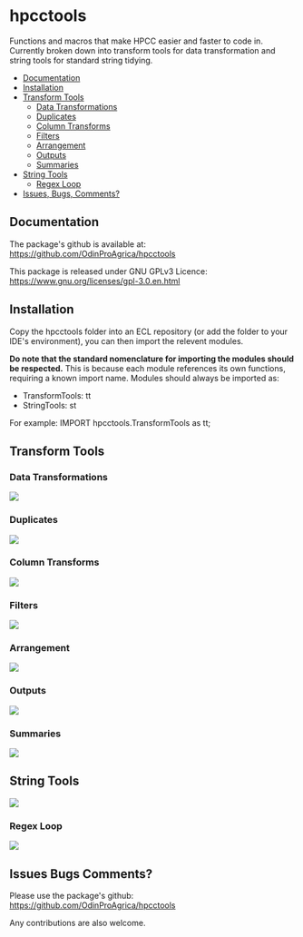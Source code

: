 # hpcctools
Functions and macros that make HPCC easier and faster to code in. Currently broken down into transform tools for data transformation and string tools for standard string tidying. 

- [Documentation](#documentation)
- [Installation](#installation)
- [Transform Tools](#transform-tools)
  * [Data Transformations](#data-transformations)
  * [Duplicates](#duplicates)
  * [Column Transforms](#column-transforms)
  * [Filters](#filters)
  * [Arrangement](#arrangement)
  * [Outputs](#outputs)
  * [Summaries](#summaries)
- [String Tools](#string-tools)
  * [Regex Loop](#regex-loop)
- [Issues, Bugs, Comments? ](issues-bugs-comments)
    
## Documentation
The package's github is available at: https://github.com/OdinProAgrica/hpcctools

This package is released under GNU GPLv3 Licence: https://www.gnu.org/licenses/gpl-3.0.en.html

## Installation
Copy the hpcctools folder into an ECL repository (or add the folder to your IDE's environment), you can then import the relevent modules.

**Do note that the standard nomenclature for importing the modules should be respected.** This is because each module references its own functions, requiring a known import name. Modules should always be imported as:

* TransformTools: tt
* StringTools: st

For example: 
IMPORT hpcctools.TransformTools as tt;

## Transform Tools

### Data Transformations
![](./docs/img/DataTransformations.PNG)

### Duplicates
![](./docs/img/DupsDedups.PNG)

### Column Transforms
![](./docs/img/Columns.PNG)

### Filters
![](./docs/img/Filters.PNG)

### Arrangement
![](./docs/img/Arrange.PNG)

### Outputs
![](./docs/img/Outputs.PNG)

### Summaries
![](./docs/img/Summaries.PNG)

## String Tools
![](./docs/img/StringTools.PNG)

### Regex Loop
![](./docs/img/RegexLoop.PNG)

## Issues Bugs Comments? 
Please use the package's github: https://github.com/OdinProAgrica/hpcctools

Any contributions are also welcome.
